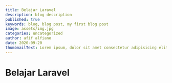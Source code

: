 ```yaml
---
title: Belajar Laravel
description: blog description
published: true
keywords: blog, blog post, my first blog post
image: assets/img.jpg
categories: uncategorized
author: afif alfiano
date: 2020-09-20
thumbnailText: Lorem ipsum, dolor sit amet consectetur adipisicing elit. Sint laboriosam eos in assumenda consequuntur quibusdam totam, iusto mollitia aspernatur exercitationem nobis autem doloremque aliquam necessitatibus magnam consectetur esse, veniam temporibus?
---
```


# Belajar Laravel
